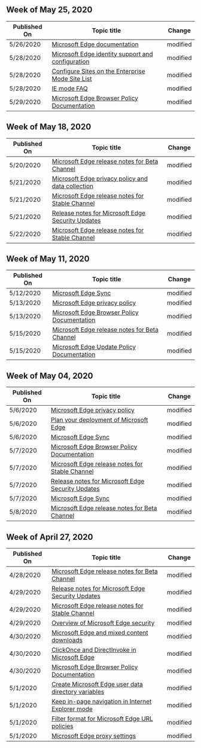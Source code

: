 <!-- This file is generated automatically each week. Changes made to this file will be overwritten.-->




## Week of May 25, 2020


| Published On |Topic title | Change |
|------|------------|--------|
| 5/26/2020 | [Microsoft Edge documentation](/DeployEdge/index) | modified |
| 5/28/2020 | [Microsoft Edge identity support and configuration](/DeployEdge/microsoft-edge-security-identity) | modified |
| 5/28/2020 | [Configure Sites on the Enterprise Mode Site List](/DeployEdge/edge-ie-mode-sitelist) | modified |
| 5/28/2020 | [IE mode FAQ](/DeployEdge/edge-ie-mode-faq) | modified |
| 5/29/2020 | [Microsoft Edge Browser Policy Documentation](/DeployEdge/microsoft-edge-policies) | modified |


## Week of May 18, 2020


| Published On |Topic title | Change |
|------|------------|--------|
| 5/20/2020 | [Microsoft Edge release notes for Beta Channel](/DeployEdge/microsoft-edge-relnote-beta-channel) | modified |
| 5/21/2020 | [Microsoft Edge privacy policy and data collection](/DeployEdge/microsoft-edge-privacy-policy) | modified |
| 5/21/2020 | [Microsoft Edge release notes for Stable Channel](/DeployEdge/microsoft-edge-relnote-stable-channel) | modified |
| 5/21/2020 | [Release notes for Microsoft Edge Security Updates](/DeployEdge/microsoft-edge-relnotes-security) | modified |
| 5/22/2020 | [Microsoft Edge release notes for Stable Channel](/DeployEdge/microsoft-edge-relnote-stable-channel) | modified |


## Week of May 11, 2020


| Published On |Topic title | Change |
|------|------------|--------|
| 5/12/2020 | [Microsoft Edge Sync](/DeployEdge/microsoft-edge-enterprise-sync) | modified |
| 5/13/2020 | [Microsoft Edge privacy policy](/DeployEdge/microsoft-edge-privacy-policy) | modified |
| 5/13/2020 | [Microsoft Edge Browser Policy Documentation](/DeployEdge/microsoft-edge-policies) | modified |
| 5/15/2020 | [Microsoft Edge release notes for Beta Channel](/DeployEdge/microsoft-edge-relnote-beta-channel) | modified |
| 5/15/2020 | [Microsoft Edge Update Policy Documentation](/DeployEdge/microsoft-edge-update-policies) | modified |


## Week of May 04, 2020


| Published On |Topic title | Change |
|------|------------|--------|
| 5/6/2020 | [Microsoft Edge privacy policy](/DeployEdge/microsoft-edge-privacy-policy) | modified |
| 5/6/2020 | [Plan your deployment of Microsoft Edge](/DeployEdge/deploy-edge-plan-deployment) | modified |
| 5/6/2020 | [Microsoft Edge Sync](/DeployEdge/microsoft-edge-enterprise-sync) | modified |
| 5/7/2020 | [Microsoft Edge Browser Policy Documentation](/DeployEdge/microsoft-edge-policies) | modified |
| 5/7/2020 | [Microsoft Edge release notes for Stable Channel](/DeployEdge/microsoft-edge-relnote-stable-channel) | modified |
| 5/7/2020 | [Release notes for Microsoft Edge Security Updates](/DeployEdge/microsoft-edge-relnotes-security) | modified |
| 5/7/2020 | [Microsoft Edge Sync](/DeployEdge/microsoft-edge-enterprise-sync) | modified |
| 5/8/2020 | [Microsoft Edge release notes for Beta Channel](/DeployEdge/microsoft-edge-relnote-beta-channel) | modified |


## Week of April 27, 2020


| Published On |Topic title | Change |
|------|------------|--------|
| 4/28/2020 | [Microsoft Edge release notes for Beta Channel](/DeployEdge/microsoft-edge-relnote-beta-channel) | modified |
| 4/29/2020 | [Release notes for Microsoft Edge Security Updates](/DeployEdge/microsoft-edge-relnotes-security) | modified |
| 4/29/2020 | [Microsoft Edge release notes for Stable Channel](/DeployEdge/microsoft-edge-relnote-stable-channel) | modified |
| 4/29/2020 | [Overview of Microsoft Edge security](/DeployEdge/security-overview) | modified |
| 4/30/2020 | [Microsoft Edge and mixed content downloads](/DeployEdge/edge-learnmore-mixed-content-downloads) | modified |
| 4/30/2020 | [ClickOnce and DirectInvoke in Microsoft Edge](/DeployEdge/edge-learn-more-co-di) | modified |
| 4/30/2020 | [Microsoft Edge Browser Policy Documentation](/DeployEdge/microsoft-edge-policies) | modified |
| 5/1/2020 | [Create Microsoft Edge user data directory variables](/DeployEdge/edge-learnmore-create-user-directory-vars) | modified |
| 5/1/2020 | [Keep in-page navigation in Internet Explorer mode](/DeployEdge/edge-learnmore-inpage-nav) | modified |
| 5/1/2020 | [Filter format for Microsoft Edge URL policies](/DeployEdge/edge-learnmmore-url-list-filter%20format) | modified |
| 5/1/2020 | [Microsoft Edge proxy settings](/DeployEdge/edge-learnmore-cmdline-options-proxy-settings) | modified |